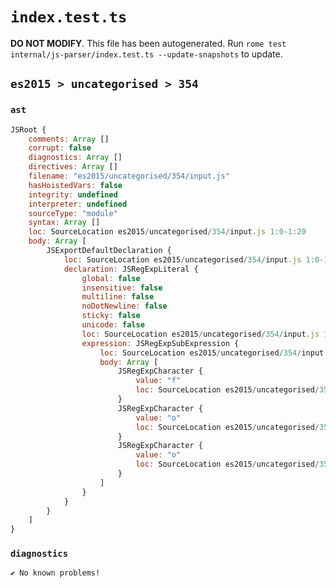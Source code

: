 # `index.test.ts`

**DO NOT MODIFY**. This file has been autogenerated. Run `rome test internal/js-parser/index.test.ts --update-snapshots` to update.

## `es2015 > uncategorised > 354`

### `ast`

```javascript
JSRoot {
	comments: Array []
	corrupt: false
	diagnostics: Array []
	directives: Array []
	filename: "es2015/uncategorised/354/input.js"
	hasHoistedVars: false
	integrity: undefined
	interpreter: undefined
	sourceType: "module"
	syntax: Array []
	loc: SourceLocation es2015/uncategorised/354/input.js 1:0-1:20
	body: Array [
		JSExportDefaultDeclaration {
			loc: SourceLocation es2015/uncategorised/354/input.js 1:0-1:20
			declaration: JSRegExpLiteral {
				global: false
				insensitive: false
				multiline: false
				noDotNewline: false
				sticky: false
				unicode: false
				loc: SourceLocation es2015/uncategorised/354/input.js 1:15-1:20
				expression: JSRegExpSubExpression {
					loc: SourceLocation es2015/uncategorised/354/input.js 1:16-1:19
					body: Array [
						JSRegExpCharacter {
							value: "f"
							loc: SourceLocation es2015/uncategorised/354/input.js 1:16-1:17
						}
						JSRegExpCharacter {
							value: "o"
							loc: SourceLocation es2015/uncategorised/354/input.js 1:17-1:18
						}
						JSRegExpCharacter {
							value: "o"
							loc: SourceLocation es2015/uncategorised/354/input.js 1:18-1:19
						}
					]
				}
			}
		}
	]
}
```

### `diagnostics`

```
✔ No known problems!

```
